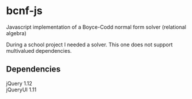 # bcnf-js
Javascript implementation of a Boyce-Codd normal form solver (relational algebra)

During a school project I needed a solver. This one does not support multivalued dependencies.

## Dependencies
jQuery 1.12  
jQueryUI 1.11
